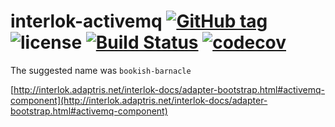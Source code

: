 # interlok-activemq [![GitHub tag](https://img.shields.io/github/tag/adaptris/interlok-activemq.svg)](https://github.com/adaptris/interlok-activemq/tags) ![license](https://img.shields.io/github/license/adaptris/interlok-activemq.svg) [![Build Status](https://travis-ci.org/adaptris/interlok-activemq.svg?branch=develop)](https://travis-ci.org/adaptris/interlok-activemq) [![codecov](https://codecov.io/gh/adaptris/interlok-activemq/branch/develop/graph/badge.svg)](https://codecov.io/gh/adaptris/interlok-activemq)

The suggested name was `bookish-barnacle`

[http://interlok.adaptris.net/interlok-docs/adapter-bootstrap.html#activemq-component](http://interlok.adaptris.net/interlok-docs/adapter-bootstrap.html#activemq-component)
